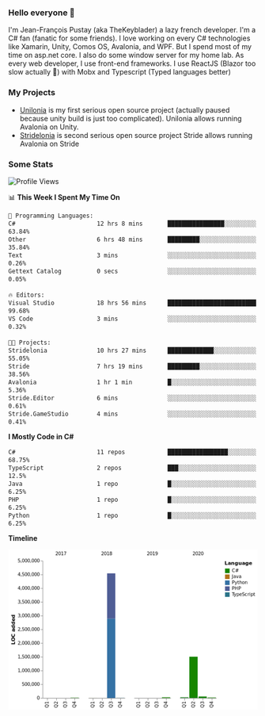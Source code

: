 ### Hello everyone 👋

I'm Jean-François Pustay (aka TheKeyblader) a lazy french developer. I'm a C# fan (fanatic for some friends). I love working on every C# technologies like Xamarin, Unity, Comos OS, Avalonia, and WPF.  But I spend most of my time on asp.net core. I also do some window server for my home lab. As every web developer, I use front-end frameworks. I use ReactJS (Blazor too slow actually 🙂) with Mobx and Typescript (Typed languages better)

### My Projects

* [Unilonia](https://github.com/TheKeyblader/Unilonia) is my first serious open source project (actually paused because unity build is just too complicated).
  Unilonia allows running Avalonia on Unity.
* [Stridelonia](https://github.com/TheKeyblader/Stridelonia) is second serious open source project
  Stride allows running Avalonia on Stride
  
### Some Stats

<!--START_SECTION:waka-->
![Profile Views](http://img.shields.io/badge/Profile%20Views-0-blue)

📊 **This Week I Spent My Time On** 

```text
💬 Programming Languages: 
C#                       12 hrs 8 mins       ████████████████░░░░░░░░░   63.84% 
Other                    6 hrs 48 mins       █████████░░░░░░░░░░░░░░░░   35.84% 
Text                     3 mins              ░░░░░░░░░░░░░░░░░░░░░░░░░   0.26% 
Gettext Catalog          0 secs              ░░░░░░░░░░░░░░░░░░░░░░░░░   0.05%

🔥 Editors: 
Visual Studio            18 hrs 56 mins      █████████████████████████   99.68% 
VS Code                  3 mins              ░░░░░░░░░░░░░░░░░░░░░░░░░   0.32%

🐱‍💻 Projects: 
Stridelonia              10 hrs 27 mins      █████████████░░░░░░░░░░░░   55.05% 
Stride                   7 hrs 19 mins       █████████░░░░░░░░░░░░░░░░   38.56% 
Avalonia                 1 hr 1 min          █░░░░░░░░░░░░░░░░░░░░░░░░   5.36% 
Stride.Editor            6 mins              ░░░░░░░░░░░░░░░░░░░░░░░░░   0.61% 
Stride.GameStudio        4 mins              ░░░░░░░░░░░░░░░░░░░░░░░░░   0.41%

```

**I Mostly Code in C#** 

```text
C#                       11 repos            █████████████████░░░░░░░░   68.75% 
TypeScript               2 repos             ███░░░░░░░░░░░░░░░░░░░░░░   12.5% 
Java                     1 repo              █░░░░░░░░░░░░░░░░░░░░░░░░   6.25% 
PHP                      1 repo              █░░░░░░░░░░░░░░░░░░░░░░░░   6.25% 
Python                   1 repo              █░░░░░░░░░░░░░░░░░░░░░░░░   6.25%

```


**Timeline**

![Chart not found](https://raw.githubusercontent.com/TheKeyblader/TheKeyblader/master/charts/bar_graph.png) 


<!--END_SECTION:waka-->

<!--
**TheKeyblader/TheKeyblader** is a ✨ _special_ ✨ repository because its `README.md` (this file) appears on your GitHub profile.

Here are some ideas to get you started:

- 🔭 I’m currently working on ...
- 🌱 I’m currently learning ...
- 👯 I’m looking to collaborate on ...
- 🤔 I’m looking for help with ...
- 💬 Ask me about ...
- 📫 How to reach me: ...
- 😄 Pronouns: ...
- ⚡ Fun fact: ...
-->

